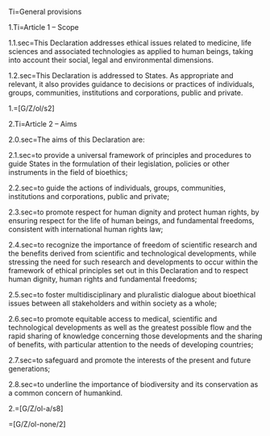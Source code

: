 Ti=General provisions 

1.Ti=Article 1 – Scope 

1.1.sec=This Declaration addresses ethical issues related to medicine, life sciences and associated technologies as applied to human beings, taking into account their social, legal and environmental dimensions. 

1.2.sec=This Declaration is addressed to States. As appropriate and relevant, it also provides guidance to decisions or practices of individuals, groups, communities, institutions and corporations, public and private. 

1.=[G/Z/ol/s2]

2.Ti=Article 2 – Aims 

2.0.sec=The aims of this Declaration are: 

2.1.sec=to provide a universal framework of principles and procedures to guide States in the formulation of their legislation, policies or other instruments in the field of bioethics; 

2.2.sec=to guide the actions of individuals, groups, communities, institutions and corporations, public and private; 

2.3.sec=to promote respect for human dignity and protect human rights, by ensuring respect for the life of human beings, and fundamental freedoms, consistent with international human rights law; 

2.4.sec=to recognize the importance of freedom of scientific research and the benefits derived from scientific and technological developments, while stressing the need for such research and developments to occur within the framework of ethical principles set out in this Declaration and to respect human dignity, human rights and fundamental freedoms; 

2.5.sec=to foster multidisciplinary and pluralistic dialogue about bioethical issues between all stakeholders and within society as a whole; 

2.6.sec=to promote equitable access to medical, scientific and technological developments as well as the greatest possible flow and the rapid sharing of knowledge concerning those developments and the sharing of benefits, with particular attention to the needs of developing countries; 

2.7.sec=to safeguard and promote the interests of the present and future generations; 

2.8.sec=to underline the importance of biodiversity and its conservation as a common concern of humankind. 

2.=[G/Z/ol-a/s8]

=[G/Z/ol-none/2]